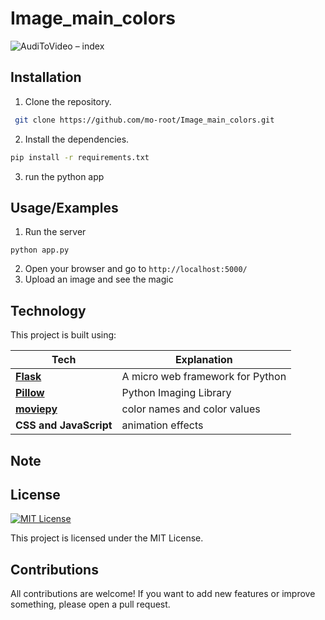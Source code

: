 # Image_main_colors


![AudiToVideo – index](https://user-images.githubusercontent.com/59801139/213307981-56ee26fe-8f49-4d0b-9d2d-6244830d178a.gif)


## Installation

1. Clone the repository.

```bash
 git clone https://github.com/mo-root/Image_main_colors.git
```
2. Install the dependencies.

```bash
pip install -r requirements.txt

```
3. run the python app



## Usage/Examples

1. Run the server

```
python app.py

```
2. Open your browser and go to `http://localhost:5000/`
3. Upload an image and see the magic

## Technology 

This project is built using:


| Tech             | Explanation                                                                |
| ----------------- | ------------------------------------------------------------------ |
| [**Flask**](https://flask.palletsprojects.com/en/2.2.x/) | A micro web framework for Python | 
| [**Pillow**](https://pypi.org/project/Pillow/) | Python Imaging Library |
| [**moviepy**](https://pypi.org/project/webcolors/)| color names and color values |
| **CSS and JavaScript** | animation effects |



## Note

## License
[![MIT License](https://img.shields.io/badge/License-MIT-green.svg)](https://choosealicense.com/licenses/mit/)

This project is licensed under the MIT License.

## Contributions

All contributions are welcome! If you want to add new features or improve something, please open a pull request.
